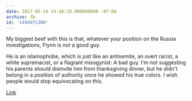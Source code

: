 ```yaml
---
date: 2017-05-16 14:48:28.000000000 -07:00
archive: fb
id: '1494971308'
---
```


My biggest beef with this is that, whatever your position on the Russia investigations, Flynn is *not* a good guy.

He is an islamophobe, which is just like an antisemite, an overt racist, a white supremacist, or a flagrant misogynist: A bad guy. I'm not suggesting his parents should disinvite him from thanksgiving dinner, but he didn't belong in a position of authority once he showed his true colors. I wish people would stop equivocating on this.

[Link](https://mobile.nytimes.com/2017/05/16/us/politics/james-comey-trump-flynn-russia-investigation.html)
